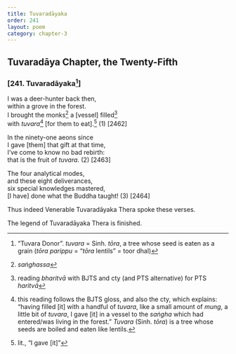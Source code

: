 ```yaml
---
title: Tuvaradāyaka
order: 241
layout: poem
category: chapter-3
---
```


## Tuvaradāya Chapter, the Twenty-Fifth

### \[241. Tuvaradāyaka[^1]\]

I was a deer-hunter back then,  
within a grove in the forest.  
I brought the monks[^2] a \[vessel\] filled[^3]  
with *tuvara*[^4] \[for them to eat\].[^5] (1) \[2462\]

In the ninety-one aeons since  
I gave \[them\] that gift at that time,  
I’ve come to know no bad rebirth:  
that is the fruit of *tuvara*. (2) \[2463\]

The four analytical modes,  
and these eight deliverances,  
six special knowledges mastered,  
\[I have\] done what the Buddha taught! (3) \[2464\]

Thus indeed Venerable Tuvaradāyaka Thera spoke these verses.

The legend of Tuvaradāyaka Thera is finished.

[^1]: “Tuvara Donor”. *tuvara* = Sinh. *tōra*, a tree whose seed is eaten as a grain (*tōra parippu* = “*tōra* lentils” = toor dhal)

[^2]: *saṅghassa*

[^3]: reading *bharitvā* with BJTS and cty (and PTS alternative) for PTS *haritvā*

[^4]: this reading follows the BJTS gloss, and also the cty, which explains: “having filled \[it\] with a handful of *tuvara*, like a small amount of *mung*, a little bit of *tuvara*, I gave \[it\] in a vessel to the *saṅgha* which had entered/was living in the forest.” *Tuvara* (Sinh. *tōra*) is a tree whose seeds are boiled and eaten like lentils.

[^5]: lit., “I gave \[it\]”
